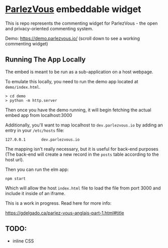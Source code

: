 # [ParlezVous](https://parlezvous.io/) embeddable widget

This is repo represents the commenting widget for ParlezVous - the open and privacy-oriented commenting system.


Demo: https://demo.parlezvous.io/ (scroll down to see a working commenting widget)


## Running The App Locally

The embed is meant to be run as a sub-application on a host webpage.

To emulate this locally, you need to run the demo app located at `demo/index.html`.

```
> cd demo
> python -m http.server
```

Then once you have the demo running, it will begin fetching the actual embed app from localhost:3000

Additionally, you'll want to map localhost to `dev.parlezvous.io` by adding an entry in your `/etc/hosts` file:

```
127.0.0.1       dev.parlezvous.io
```

The mapping isn't really necessary, but it is useful for back-end purposes (The back-end will create a new record in the `posts` table according to the host url).

Then you can run the elm app:

```
npm start
```

Which will allow the host `index.html` file to load the file from port 3000 and include it inside of an iframe.

This is a work in progress. Read here for more info:

https://gdelgado.ca/parlez-vous-anglais-part-1.html#title

## TODO:
  - inline CSS
